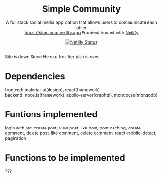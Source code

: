 <h1 align="center">
  Simple Community
</h1>
<p align="center">
  <a>A full stack social media application that allows users to communicate each other</a>
  <br/>
  <a href="https://simcomm.netlify.app" target="_blank">https://simcomm.netlify.app</a> Frontend hosted with <a href="https://www.netlify.com/" target="_blank">Netlify</a>
</p>
<p align="center">
  <a href="https://app.netlify.com/sites/simcomm/deploys" target="_blank">
    <img src="https://api.netlify.com/api/v1/badges/2877bf24-b6e1-47b5-a112-40060aa72f6a/deploy-status" alt="Netlify Status" />
  </a>
</p>

<br/> Site is down Since Heroku free tier plan is over.

# Dependencies

frontend: material-ui(design), react(framework) <br />
backend: node.js(framework), apollo-server(graphql), mongoose(mongodb)

# Funtions implemented

login with jwt, create post, view post, like post, post caching, create comment, delete post, like comment, delete comment, react-mobile-detect, pagination

# Functions to be implemented

???
